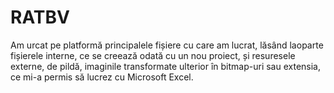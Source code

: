 # RATBV
Am urcat pe platformă principalele fișiere cu care am lucrat, lăsând laoparte fișierele interne, ce se creează odată cu un nou proiect, și resuresele externe, de pildă,
imaginile transformate ulterior în bitmap-uri sau extensia, ce mi-a permis să lucrez cu Microsoft Excel.
